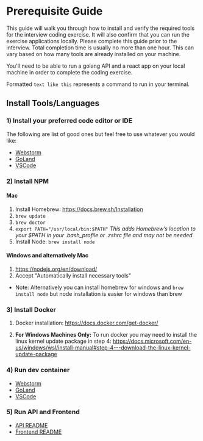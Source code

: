 # Prerequisite Guide

This guide will walk you through how to install and verify the required tools for the interview coding exercise. 
It will also confirm that you can run the exercise applications locally.
Please complete this guide prior to the interview. Total completion time is usually no more than one hour. This can vary based on how many tools are already installed on your machine.

You'll need to be able to run a golang API and a react app on your local machine in order to complete the coding exercise.

Formatted `text like this` represents a command to run in your terminal.

## Install Tools/Languages

### 1) Install your preferred code editor or IDE
The following are list of good ones but feel free to use whatever you would like:

- [Webstorm](https://www.jetbrains.com/webstorm/)
- [GoLand](https://www.jetbrains.com/go/)
- [VSCode](https://code.visualstudio.com)

### 2) Install NPM
#### Mac
1. Install Homebrew: https://docs.brew.sh/Installation
2. `brew update`
3. `brew doctor`
4. `export PATH="/usr/local/bin:$PATH"` _This adds Homebrew’s location to your $PATH in your .bash_profile or .zshrc file and may not be needed._
5. Install Node: `brew install node`

#### Windows and alternatively Mac
1. https://nodejs.org/en/download/
2. Accept "Automatically install necessary tools"

- Note: Alternatively you can install homebrew for windows and `brew install node` but node installation is easier for windows than brew

### 3) Install Docker
1. Docker installation: https://docs.docker.com/get-docker/

2. **For Windows Machines Only:** To run docker you may need to install the linux kernel update package in step 4: https://docs.microsoft.com/en-us/windows/wsl/install-manual#step-4---download-the-linux-kernel-update-package

### 4) Run dev container
- [Webstorm](https://www.jetbrains.com/help/idea/connect-to-devcontainer.html#create_dev_container_inside_ide)
- [GoLand](https://www.jetbrains.com/help/idea/connect-to-devcontainer.html#create_dev_container_inside_ide)
- [VSCode](https://code.visualstudio.com/docs/devcontainers/containers#_quick-start-open-an-existing-folder-in-a-container)

### 5) Run API and Frontend
- [API README](./api/README.md)   
- [Frontend README](./frontend/README.md)
